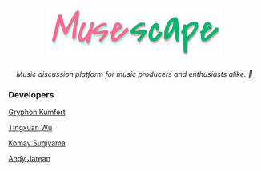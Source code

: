 <h1 align=center>
  <a href="https://musescape-89f0a.web.app/">
    <img src="./src/assets/musescape.webp" width=350 height=100>
  </a>
</h1>
<p align=center>
  <i align=center>Music discussion platform for music producers and enthusiasts alike. 🎵</i>
</p>

### Developers

[Gryphon Kumfert](https://github.com/GLKumfert)

[Tingxuan Wu](https://github.com/tingtingtingtingtingtingtingtingtingtin)

[Komay Sugiyama](https://github.com/zenxha)

[Andy Jarean](https://github.com/ajarean)

